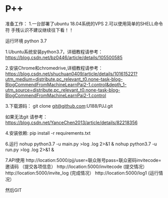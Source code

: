 # P++

准备工作：
1.一台部署了ubuntu 18.04系统的VPS
2.可以使用简单的SHELL命令符
手残认识不建议继续往下看！！

运行环境
python 3.7

1.Ubuntu系统安装python3.7，详细教程请参考：
https://blog.csdn.net/bz0446/article/details/105500585

2.安装Chrome和chromedrive,详细教程请参考：
https://blog.csdn.net/shuchuan0409/article/details/101615221?utm_medium=distribute.pc_relevant_t0.none-task-blog-BlogCommendFromMachineLearnPai2-1.control&depth_1-utm_source=distribute.pc_relevant_t0.none-task-blog-BlogCommendFromMachineLearnPai2-1.control

3.下载源码：
git clone git@github.com:U188/PJJ.git

如果无法git  请参考：https://blog.csdn.net/YanceChen2013/article/details/82218356

4.安装依赖:
pip install -r requirements.txt

6.运行
nohup python3.7 -u main.py >log .log 2>&1 &
nohup python3.7 -u run.py >log .log 2>&1 &


7.API使用
http://location:5000/pjj/user=联众账号pass=联众密码invitecode=邀请码   （提交各项信息）
http://location:5000/invitecode    (提交情况）
http://location:5000/invite_log    (完成情况）
http://location:5000/log1          (运行情况）








然后GIT
